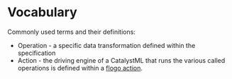 # Vocabulary

Commonly used terms and their definitions:

* Operation - a specific data transformation defined within the specification
* Action - the driving engine of a CatalystML that runs the various called operations is defined within a [flogo action](https://github.com/project-flogo/core/blob/master/action/action.go).
